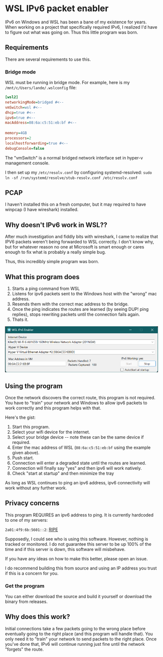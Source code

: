 # WSL IPv6 packet enabler

IPv6 on Windows and WSL has been a bane of my existence for years. When working 
on a project that specifically required IPv6, I realized I'd have to figure out
what was going on. Thus this little program was born.

## Requirements

There are several requirements to use this.

### Bridge mode

WSL must be running in bridge mode. For example, here is my `/mnt/c/Users/lande/.wslconfig` file:

```ini
[wsl2]
networkingMode=bridged #<--
vmSwitch=wsl #<--
dhcp=true #<--
ipv6=true #<--
macAddress=08:6a:c5:51:eb:bf #<--

memory=4GB
processors=2
localhostforwarding=true #<--
debugConsole=false
```

The "vmSwitch" is a normal bridged network interface set in hyper-v management console.

I then set up my `/etc/resolv.conf` by configuring systemd-resolved: `sudo ln -sf /run/systemd/resolve/stub-resolv.conf /etc/resolv.conf`

## PCAP

I haven't installed this on a fresh computer, but it may required to have winpcap (I have wireshark) installed.

## Why doesn't IPv6 work in WSL??

After much investigation and fiddly bits with wireshark, I came to realize that IPV6 packets weren't 
being forwarded to WSL correctly. I don't know why, but for whatever reason no one at Microsoft is 
smart enough or cares enough to fix what is probably a really simple bug.

Thus, this incredibly simple program was born.

## What this program does

1. Starts a ping command from WSL
1. Listens for ipv6 packets sent to the Windows host with the "wrong" mac address.
2. Resends them with the correct mac address to the bridge.
3. Once the ping indicates the routes are learned (by seeing DUP! ping replies), stops rewriting packets until the connection fails again.
4. Thats it.

![Screenshot](./program.png)

## Using the program

Once the network discovers the correct route, this program is not required. You have to "train" your
network and Windows to allow ipv6 packets to work correctly and this program helps with that.

Here's the gist:

1. Start this program.
2. Select your wifi device for the internet.
3. Select your bridge device -- note these can be the same device if required.
4. Enter the mac address of WSL (`08:6a:c5:51:eb:bf` using the example given above).
5. Push start.
7. Connection will enter a degraded state until the routes are learned.
8. Connection will finally say "yes" and then ipv6 will work natively.
9. Check "start at startup" and then minimize the tray

As long as WSL continues to ping an ipv6 address, ipv6 connectivity will work without any further work.

## Privacy concerns

This program REQUIRES an ipv6 address to ping. It is currently hardcoded to one of my servers:

`2a01:4f9:6b:5601::2`: [RIPE](https://apps.db.ripe.net/db-web-ui/query?searchtext=2a01:4f9:6b:5601::2)

Supposedly, I could see who is using this software. However, nothing is tracked or monitored. I do not guarantee this
server to be up 100% of the time and if this server is down, this software will misbehave.

If you have any ideas on how to make this better, please open an issue.

I do recommend building this from source and using an IP address you trust if this is a concern for you.

### Get the program

You can either download the source and build it yourself or download the binary from releases.

## Why does this work?

Initial connections take a few packets going to the wrong place before eventually going to the right place (and this 
program will handle that). You only need it to "train" your network 
to send packets to the right place. Once you've done that, IPv6 will continue running just fine until the network "forgets" the
route.
